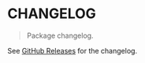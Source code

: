 # CHANGELOG

> Package changelog.

See [GitHub Releases](https://github.com/stdlib-js/ndarray-stride/releases) for the changelog.